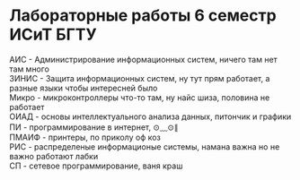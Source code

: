 # Лабораторные работы 6 семестр ИСиТ БГТУ
АИС - Администрирование информационных систем, ничего там нет там много <br/>
ЗИНИС - Защита информационных систем, ну тут прям работает, а разные языки чтобы интересней было <br/>
Микро - микроконтроллеры что-то там, ну найс шиза, половина не работает <br/>
ОИАД - основы интеллектуального анализа данных, питончик и графики<br/>
ПИ - программирование в интернет, ⊙﹏⊙∥ <br/>
ПМАИФ - принтеры, по приколу оф коз <br/>
РИС - распределеные информационые системы, намана важна но не важно работают лабки <br/>
СП - сетевое программирование, ваня краш<br/>
